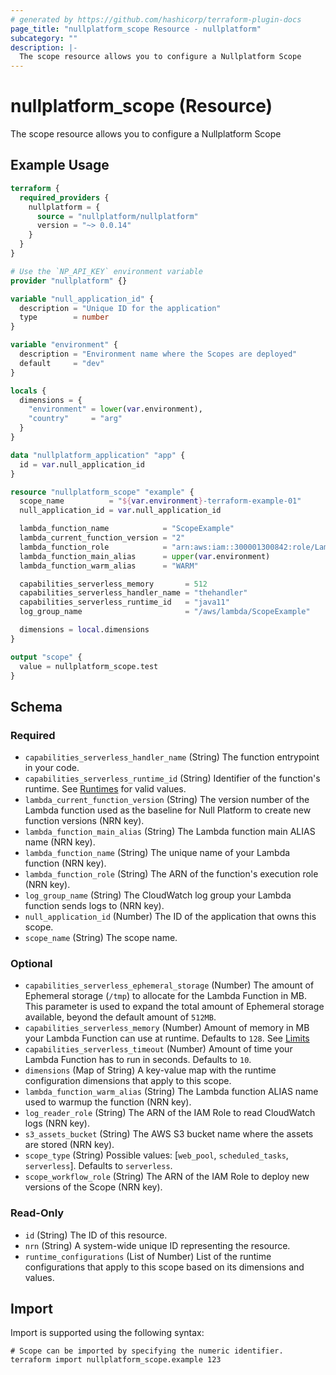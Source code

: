 ```yaml
---
# generated by https://github.com/hashicorp/terraform-plugin-docs
page_title: "nullplatform_scope Resource - nullplatform"
subcategory: ""
description: |-
  The scope resource allows you to configure a Nullplatform Scope
---
```


# nullplatform_scope (Resource)

The scope resource allows you to configure a Nullplatform Scope

## Example Usage

```terraform
terraform {
  required_providers {
    nullplatform = {
      source = "nullplatform/nullplatform"
      version = "~> 0.0.14"
    }
  }
}

# Use the `NP_API_KEY` environment variable
provider "nullplatform" {}

variable "null_application_id" {
  description = "Unique ID for the application"
  type        = number
}

variable "environment" {
  description = "Environment name where the Scopes are deployed"
  default     = "dev"
}

locals {
  dimensions = {
    "environment" = lower(var.environment),
    "country"     = "arg"
  }
}

data "nullplatform_application" "app" {
  id = var.null_application_id
}

resource "nullplatform_scope" "example" {
  scope_name          = "${var.environment}-terraform-example-01"
  null_application_id = var.null_application_id

  lambda_function_name            = "ScopeExample"
  lambda_current_function_version = "2"
  lambda_function_role            = "arn:aws:iam::300001300842:role/LambdaRole"
  lambda_function_main_alias      = upper(var.environment)
  lambda_function_warm_alias      = "WARM"

  capabilities_serverless_memory       = 512
  capabilities_serverless_handler_name = "thehandler"
  capabilities_serverless_runtime_id   = "java11"
  log_group_name                       = "/aws/lambda/ScopeExample"

  dimensions = local.dimensions
}

output "scope" {
  value = nullplatform_scope.test
}
```

<!-- schema generated by tfplugindocs -->
## Schema

### Required

- `capabilities_serverless_handler_name` (String) The function entrypoint in your code.
- `capabilities_serverless_runtime_id` (String) Identifier of the function's runtime. See [Runtimes](https://docs.aws.amazon.com/lambda/latest/api/API_CreateFunction.html#lambda-CreateFunction-request-Runtime) for valid values.
- `lambda_current_function_version` (String) The version number of the Lambda function used as the baseline for Null Platform to create new function versions (NRN key).
- `lambda_function_main_alias` (String) The Lambda function main ALIAS name (NRN key).
- `lambda_function_name` (String) The unique name of your Lambda function (NRN key).
- `lambda_function_role` (String) The ARN of the function's execution role (NRN key).
- `log_group_name` (String) The CloudWatch log group your Lambda function sends logs to (NRN key).
- `null_application_id` (Number) The ID of the application that owns this scope.
- `scope_name` (String) The scope name.

### Optional

- `capabilities_serverless_ephemeral_storage` (Number) The amount of Ephemeral storage (`/tmp`) to allocate for the Lambda Function in MB. This parameter is used to expand the total amount of Ephemeral storage available, beyond the default amount of `512MB`.
- `capabilities_serverless_memory` (Number) Amount of memory in MB your Lambda Function can use at runtime. Defaults to `128`. See [Limits](https://docs.aws.amazon.com/lambda/latest/dg/limits.html)
- `capabilities_serverless_timeout` (Number) Amount of time your Lambda Function has to run in seconds. Defaults to `10`.
- `dimensions` (Map of String) A key-value map with the runtime configuration dimensions that apply to this scope.
- `lambda_function_warm_alias` (String) The Lambda function ALIAS name used to warmup the function (NRN key).
- `log_reader_role` (String) The ARN of the IAM Role to read CloudWatch logs (NRN key).
- `s3_assets_bucket` (String) The AWS S3 bucket name where the assets are stored (NRN key).
- `scope_type` (String) Possible values: [`web_pool`, `scheduled_tasks`, `serverless`]. Defaults to `serverless`.
- `scope_workflow_role` (String) The ARN of the IAM Role to deploy new versions of the Scope (NRN key).

### Read-Only

- `id` (String) The ID of this resource.
- `nrn` (String) A system-wide unique ID representing the resource.
- `runtime_configurations` (List of Number) List of the runtime configurations that apply to this scope based on its dimensions and values.

## Import

Import is supported using the following syntax:

```shell
# Scope can be imported by specifying the numeric identifier.
terraform import nullplatform_scope.example 123
```
